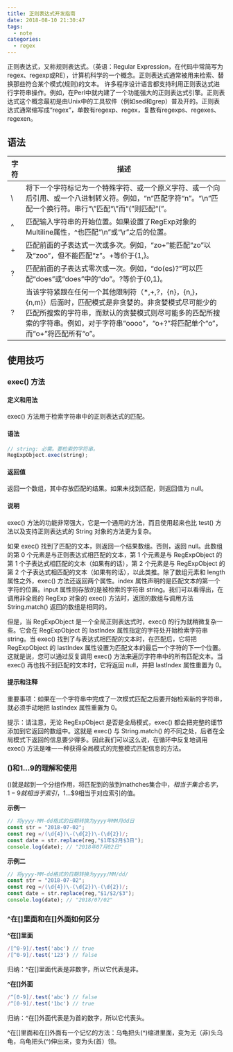 ```yaml
---
title: 正则表达式开发指南
date: 2018-08-10 21:30:47
tags:
  - note
categories:
  - regex
---
```


正则表达式，又称规则表达式。（英语：Regular Expression，在代码中常简写为regex、regexp或RE），计算机科学的一个概念。正则表达式通常被用来检索、替换那些符合某个模式(规则)的文本。
许多程序设计语言都支持利用正则表达式进行字符串操作。例如，在Perl中就内建了一个功能强大的正则表达式引擎。正则表达式这个概念最初是由Unix中的工具软件（例如sed和grep）普及开的。正则表达式通常缩写成“regex”，单数有regexp、regex，复数有regexps、regexes、regexen。

## 语法

| 字符      | 描述       | 
| ------     | ------     | 
| \     | 将下一个字符标记为一个特殊字符、或一个原义字符、或一个向后引用、或一个八进制转义符。例如，“n”匹配字符“n”。“\n”匹配一个换行符。串行“\\”匹配“\”而“\(”则匹配“(”。 |
| ^     | 匹配输入字符串的开始位置。如果设置了RegExp对象的Multiline属性，^也匹配“\n”或“\r”之后的位置。 |
| +     | 匹配前面的子表达式一次或多次。例如，“zo+”能匹配“zo”以及“zoo”，但不能匹配“z”。+等价于{1,}。 |
| ?     | 匹配前面的子表达式零次或一次。例如，“do(es)?”可以匹配“does”或“does”中的“do”。?等价于{0,1}。 |
| ?     | 当该字符紧跟在任何一个其他限制符（*,+,?，{n}，{n,}，{n,m}）后面时，匹配模式是非贪婪的。非贪婪模式尽可能少的匹配所搜索的字符串，而默认的贪婪模式则尽可能多的匹配所搜索的字符串。例如，对于字符串“oooo”，“o+?”将匹配单个“o”，而“o+”将匹配所有“o”。 |


## 使用技巧

### exec() 方法

#### 定义和用法

exec() 方法用于检索字符串中的正则表达式的匹配。

#### 语法

``` js
// string: 必需。要检索的字符串。
RegExpObject.exec(string);
```

#### 返回值

返回一个数组，其中存放匹配的结果。如果未找到匹配，则返回值为 null。

#### 说明

exec() 方法的功能非常强大，它是一个通用的方法，而且使用起来也比 test() 方法以及支持正则表达式的 String 对象的方法更为复杂。

如果 exec() 找到了匹配的文本，则返回一个结果数组。否则，返回 null。此数组的第 0 个元素是与正则表达式相匹配的文本，第 1 个元素是与 RegExpObject 的第 1 个子表达式相匹配的文本（如果有的话），第 2 个元素是与 RegExpObject 的第 2 个子表达式相匹配的文本（如果有的话），以此类推。除了数组元素和 length 属性之外，exec() 方法还返回两个属性。index 属性声明的是匹配文本的第一个字符的位置。input 属性则存放的是被检索的字符串 string。我们可以看得出，在调用非全局的 RegExp 对象的 exec() 方法时，返回的数组与调用方法 String.match() 返回的数组是相同的。

但是，当 RegExpObject 是一个全局正则表达式时，exec() 的行为就稍微复杂一些。它会在 RegExpObject 的 lastIndex 属性指定的字符处开始检索字符串 string。当 exec() 找到了与表达式相匹配的文本时，在匹配后，它将把 RegExpObject 的 lastIndex 属性设置为匹配文本的最后一个字符的下一个位置。这就是说，您可以通过反复调用 exec() 方法来遍历字符串中的所有匹配文本。当 exec() 再也找不到匹配的文本时，它将返回 null，并把 lastIndex 属性重置为 0。

#### 提示和注释

重要事项：如果在一个字符串中完成了一次模式匹配之后要开始检索新的字符串，就必须手动地把 lastIndex 属性重置为 0。

提示：请注意，无论 RegExpObject 是否是全局模式，exec() 都会把完整的细节添加到它返回的数组中。这就是 exec() 与 String.match() 的不同之处，后者在全局模式下返回的信息要少得多。因此我们可以这么说，在循环中反复地调用 exec() 方法是唯一一种获得全局模式的完整模式匹配信息的方法。

### ()和$1...$9的理解和使用

()就是起到一个分组作用，将匹配到的放到mathches集合中，$相当于集合名字，1-9就相当于索引，$1...$9相当于对应索引的值。

**示例一**
```js
// 将yyyy-MM-dd格式的日期转换为yyyy年MM月dd日
const str = "2018-07-02";
const reg =/(\d{4})\-(\d{2})\-(\d{2})/;
const date = str.replace(reg,"$1年$2月$3日");
console.log(date); // "2018年07月02日"
```

**示例二**
```js
// 将yyyy-MM-dd格式的日期转换为yyyy/MM/dd/
const str = "2018-07-02";
const reg =/(\d{4})\-(\d{2})\-(\d{2})/;
const date = str.replace(reg,"$1/$2/$3");
console.log(date); // "2018/07/02"
```

### ^在[]里面和在[]外面如何区分

**^在[]里面**
``` js
/[^0-9]/.test('abc') // true
/[^0-9]/.test('123') // false
``` 
归纳：^在[]里面代表是非数字，所以它代表是非。

**^在[]外面**
``` js
/^[0-9]/.test('abc') // false
/^[0-9]/.test('1bc') // true
```
归纳：^在[]外面代表是为首的数字，所以它代表头。

^在[]里面和在[]外面有一个记忆的方法：乌龟把头(^)缩进里面，变为无（非)头乌龟，乌龟把头(^)伸出来，变为头(首）领。



